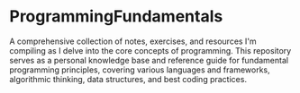 # ProgrammingFundamentals
A comprehensive collection of notes, exercises, and resources I'm compiling as I delve into the core concepts of programming. This repository serves as a personal knowledge base and reference guide for fundamental programming principles, covering various languages and frameworks, algorithmic thinking, data structures, and best coding practices.
